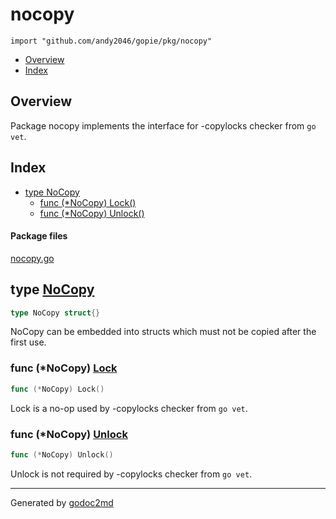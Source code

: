 

# nocopy
`import "github.com/andy2046/gopie/pkg/nocopy"`

* [Overview](#pkg-overview)
* [Index](#pkg-index)

## <a name="pkg-overview">Overview</a>
Package nocopy implements the interface for -copylocks checker from `go vet`.




## <a name="pkg-index">Index</a>
* [type NoCopy](#NoCopy)
  * [func (*NoCopy) Lock()](#NoCopy.Lock)
  * [func (*NoCopy) Unlock()](#NoCopy.Unlock)


#### <a name="pkg-files">Package files</a>
[nocopy.go](/src/github.com/andy2046/gopie/pkg/nocopy/nocopy.go) 






## <a name="NoCopy">type</a> [NoCopy](/src/target/nocopy.go?s=185:205#L6)
``` go
type NoCopy struct{}
```
NoCopy can be embedded into structs which must not be copied
after the first use.










### <a name="NoCopy.Lock">func</a> (\*NoCopy) [Lock](/src/target/nocopy.go?s=268:289#L9)
``` go
func (*NoCopy) Lock()
```
Lock is a no-op used by -copylocks checker from `go vet`.




### <a name="NoCopy.Unlock">func</a> (\*NoCopy) [Unlock](/src/target/nocopy.go?s=357:380#L12)
``` go
func (*NoCopy) Unlock()
```
Unlock is not required by -copylocks checker from `go vet`.








- - -
Generated by [godoc2md](http://godoc.org/github.com/davecheney/godoc2md)
